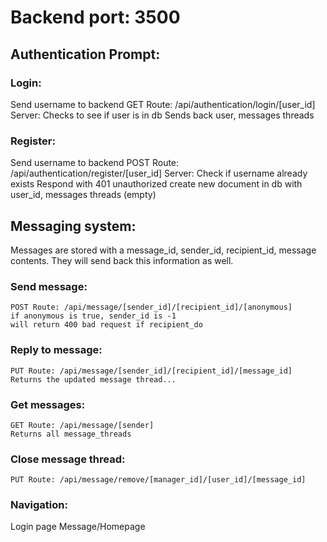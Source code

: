 # Backend port: 3500

## Authentication Prompt: 
### Login: 
Send username to backend
    GET Route: /api/authentication/login/[user_id] 
    Server: 
        Checks to see if user is in db
        Sends back user, messages threads

### Register: 
Send username to backend
    POST Route: /api/authentication/register/[user_id] 
    Server: 
        Check if username already exists
        Respond with 401 unauthorized
        create new document in db with user_id, messages threads (empty) 

## Messaging system: 
Messages are stored with a message_id, sender_id, recipient_id, message contents. They will send back this information as well. 

### Send message: 
    POST Route: /api/message/[sender_id]/[recipient_id]/[anonymous]
    if anonymous is true, sender_id is -1
    will return 400 bad request if recipient_do

### Reply to message: 
    PUT Route: /api/message/[sender_id]/[recipient_id]/[message_id]
    Returns the updated message thread... 

### Get messages: 
    GET Route: /api/message/[sender] 
    Returns all message_threads

### Close message thread: 
    PUT Route: /api/message/remove/[manager_id]/[user_id]/[message_id] 

### Navigation: 
Login page 
Message/Homepage 
